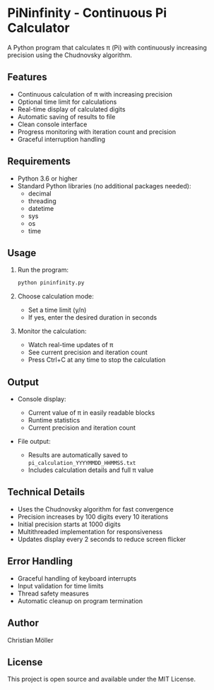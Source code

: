 # PiNinfinity - Continuous Pi Calculator

A Python program that calculates π (Pi) with continuously increasing precision using the Chudnovsky algorithm.

## Features

- Continuous calculation of π with increasing precision
- Optional time limit for calculations
- Real-time display of calculated digits
- Automatic saving of results to file
- Clean console interface
- Progress monitoring with iteration count and precision
- Graceful interruption handling

## Requirements

- Python 3.6 or higher
- Standard Python libraries (no additional packages needed):
  - decimal
  - threading
  - datetime
  - sys
  - os
  - time

## Usage

1. Run the program:
   ```bash
   python pininfinity.py
   ```

2. Choose calculation mode:
   - Set a time limit (y/n)
   - If yes, enter the desired duration in seconds

3. Monitor the calculation:
   - Watch real-time updates of π
   - See current precision and iteration count
   - Press Ctrl+C at any time to stop the calculation

## Output

- Console display:
  - Current value of π in easily readable blocks
  - Runtime statistics
  - Current precision and iteration count

- File output:
  - Results are automatically saved to `pi_calculation_YYYYMMDD_HHMMSS.txt`
  - Includes calculation details and full π value

## Technical Details

- Uses the Chudnovsky algorithm for fast convergence
- Precision increases by 100 digits every 10 iterations
- Initial precision starts at 1000 digits
- Multithreaded implementation for responsiveness
- Updates display every 2 seconds to reduce screen flicker

## Error Handling

- Graceful handling of keyboard interrupts
- Input validation for time limits
- Thread safety measures
- Automatic cleanup on program termination

## Author

Christian Möller

## License

This project is open source and available under the MIT License.
